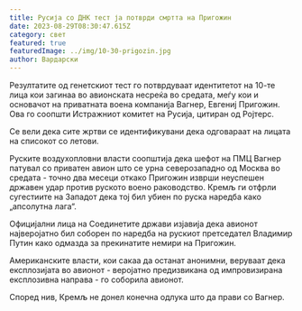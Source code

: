 ```yaml
---
title: Русија со ДНК тест ја потврди смртта на Пригожин
date: 2023-08-29T08:30:47.615Z
category: свет
featured: true
featuredImage: ../img/10-30-prigozin.jpg
author: Вардарски
---
```

Резултатите од генетскиот тест го потврдуваат идентитетот на 10-те лица кои загинаа во авионската несреќа во средата, меѓу кои и основачот на приватната воена компанија Вагнер, Евгениј Пригожин. Ова го соопшти Истражниот комитет на Русија, цитиран од Ројтерс.

Се вели дека сите жртви се идентификувани дека одговараат на лицата на списокот со летови.

Руските воздухопловни власти соопштија дека шефот на ПМЦ Вагнер патувал со приватен авион што се урна северозападно од Москва во средата - точно два месеци откако Пригожин изврши неуспешен државен удар против руското воено раководство. Кремљ ги отфрли сугестиите на Западот дека тој бил убиен по руска наредба како „апсолутна лага“.

Официјални лица на Соединетите држави изјавија дека авионот најверојатно бил соборен по наредба на рускиот претседател Владимир Путин како одмазда за прекинатите немири на Пригожин.

Американските власти, кои сакаа да останат анонимни, веруваат дека експлозијата во авионот - веројатно предизвикана од импровизирана експлозивна направа - го соборила авионот.

Според нив, Кремљ не донел конечна одлука што да прави со Вагнер.